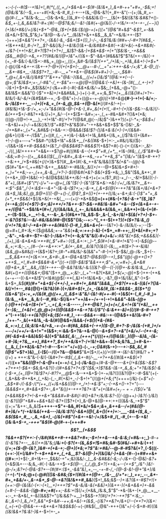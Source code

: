 +:-*(_-(_--#(*_$--+!&)+!_#(*(_((_+_/+$&+&+-$(#-(&!&*_)_&+#-++"+#+_-$&;+!(@&/&"&(_--$_++-+#(+&;-&-#_#_(-+--+(&_-@&-&?(+_#+-&"(--(+;(&_#_+-@(#-/__+"&(&-&;___-()&-&*&;_((&_#+-(-&&&)&:()--__(&(*-$&!_(&?&:&#&?+_()-_&$_+-)_&_&&)&?-#+:(#(--@$?&;&/--&!-(&#(+-@_(&((*-/_-+!&/+-+!+-_+-$_+(--$_)()_(+)&(+#&_(/+(_/&*(*+$+"-@&_($+(+$&:($_/_@-+_(+(((+"(@&"_#+*&*$"-&$?_+-*&&_(&*&/_+$?&_$"&;_)+"&!_@--&_-/+*__(_&(&?+&++&$__&_&"-+&/&:++-($?-)+++)_$+&&"(*+?+_-(&&(-&_-$&+($+(()_)-/-_-&$?&/&:(#_#+*-/-#+?(#&$_-+!&*+*&)_#-/+?__$?-*&&(/&;_)-+&!&*()(&+-&/&#&#+*&#(-+:&!+*&*_(-_+&+#&#(-+/&?-_(++!+*&!_#+?(*$?+(+?+/__&)$?-&&*-)+$&*&$_-+(+"($&!&-_-+&&&($&__#_@()-+&_+$+?$?(#&/&!(@+)&"+/((&*+-$"-&&+(#&&&?$"$?&(++-/&)(-+(+_-#-$&:(-&/($+:-#&_+_(@+;_(((+_&#-$_/(&$?(++"_/+)&;-_+)&_&&+!-)+$+*(_-@(*_/(&+&+-+:(&+-+?-@+)(+_(+$+(-__@+--#-/__+"+:+*+-&&-/+;&"_&-@_((-__&*-#&*__-)&$$?+?__-#--__+"+*&+-@&$(#+#+)-)-__-_$&#-*_@+/_&+/&/(/&#$"$?$"&++*+"_@&:-)(&&__((+_/+*()&/$"(@&:+*(--(-@+;$"&)&$+;+-_/-#&"-/_+-$&"_+_--+_@(@+$($(@_&&:(-+&_)+-(&-(_#(__(_+-)+?-)&*+)+$+#+_&$(&&(+_(-(_&_++_#-)-#(_-&&*&/&/-+_$&;_(+&&_-@+"()-&&!&$+:&&&"()-)$"++&)+/+&&#&&_)-)+(-)-#_++;&_$?+_(+__&((*&*()_#+/+?+-&!&/(-&/_-&/+(&#_$&#--+_-$-@&"+)-/+((@+-+*-@_)_((*+!_#+*&*_@__(#-)-$+!+$(-&/+;-&-/&(_$++-__--)+)(+&_+_(*-&_@_$&-+(_@-&(*__(/(#_+&!-+_(--(#&!&)+!_&-$-/+_+;-/+"&&(#(&-@-(+&-)_#+_&(+(+!(_-#+!-(+)(&-$&:--&/&)(/-&(*++_$+/-#&?+*&:(/+)+_&/--(++$($+-&#+;+-_(_+-#&+&#+?()&*(*&;(((@-/(@+!-*___)_-+!+!&"-#(/+?+?(@&#_@(--/&)$"-)&$+*$?_)(+(/-*+;-$&$_$+/-$&+&)_++)-/-+_&_(&_(/&?_/$"+#$?_+&"&$(#+"-++&&+&$+$$"&-()&!-_&--/+*&#+:_(+*+_&#&$-_(_+&&-+:-@&&_&($&!$?-(_)_)&+&:&(+)-)+/(&_&_#-@_&+)_/(/&-+_-/($&"_(+((#_(_-_++)&-(-&&+!+!&_&#&+(/&_+_(/$?&:($($+(&#_+_-+!-/-@+---+"+$&#-*(/&$+!&"+_&(&+__(+&((#&-_$+)+:-_+#&/(/&)($(--/(&&_+)&++#-$&&&!+(&?_/-@&$&#$?-#&&$?_(+&$?+#(-()-(+:()(&+:-_&!-_-/((_)&!+++++"+&&+-+$?_@+#($($(#&-&--(+*$"+#_(+*__+!&-(#&;_(_/$"&#_+&--_&*&;+#-)--(*(+__&&&(($(__((+&#+_&:&+-*&_-++"++&_$"+"()&/+"(&_$+#-*+?-+&:++_/+$+#&$($+*(/(*+)&+$?(#__&*(#(-&_++&"&/&&(($"&_(+&"--(@(_-&($(#+"&*-(_++#&?-&++__&&&!-*-#&(&;_&((+/+--@+$&)&_+$+#+!-+_)+"+*&;-+-_(++_&-&__/+?-)-$(@&#(*&?-$&(+$_$-*&;_)_$&"($&_&*+:_#(++&+_(@+)&&(-+)-&(@&$&)_)&*+/&(-+&+_)+(+:+/$?_#((-+_/--_-&!+$&(((-/-*&"+)_(&#+*(*$"(*(-(/+"-+-@+(_(&"($_(-)-(&"_($"&*&:-*&(-/+/_/&/&?+__&+-+:$"-$&"_/-)+:&$+--&+"_-(&-&-_(_$?+;+;-&-*_(_&+$(@(+-++?&"&_(&+/&(+&+?(&+$_)&;&)_@_$_@+_((((-@-*+*()-/_@$?_$+(()+(+-++(*(/&;+_-&+;&:(-()$"+"+_&(+*_++$&&(_+$(/&+&(+-+&(__---(+(/-*&*&$__()+(++(#&-(*+?&(-&-_+"($_)&?(+-+&;()(+(+$?_)-$+;&)+*+/+?&++-$?-$&-+#&!&-&#+"+&--($+(&+&+-+-++/(@&"-*+$&!&*(#+/_/(/(&&/&&_(_+-_&/&&&&+&(&&_+:_&&*+)+(&-(+(#-_+-($-$(&_+__+!-&_+--&-_&-)(#&*+?&_&$_-_$-_&-(_-&+/&!+$(_&(+?+)-$+-+:&?()$?&:--&/-#&/&&(#_#-@($$"()&;--+:-*(_++-$($+$+?_)(+($+?&:&_()(/+!+?&;&!-/-*&+(#-++&(#&!(-()-#_)_$_&+_&+(+___--(&?+)-&-/&(&/(-+;--($-@+#+(_#+:&;+:($_@_&&_&;+-+"&&_(__+*&;+:++-)-*&)-(+$+_+#-++;_((*&(+#+;+?_-&"-_+&-#+-$?+-&!-)-/&&+?+(+-&;&"&"&((*-#+)+*&__/+:_#&"&(+$&;+&&&&)(-_(+)_)&-&*&*&:+*+#(_$"+#+:-)_(_$_&+:+:_)-*_$(#+(+&-#+!_+&"(-+)-&_$(@--&_+;+:&;-_-_(#--(*-+&++:+"_&(*-_&#__&(&?()(&((-(&;__+#($+?-*-_&)&!(*&&_@+*&#&*((-*+(&$+)&?+;(#-*+#&/&/-&(&&"+"-#-)+)+$-$&/_@-/&-_$+(-*-__$_&&*++(+(&+:+*_&+#-_&+-@&+&!$?-@&$(@--+)_$&"(@(_-@++()+?+++$__+!_#+#+$&&_#-&+"()(-+((@-$&!$"_&&++_+;$"+_+;+#+)-_&*&#(@+&+_&"__&&_/($(+-++--@-&&?&!&/-*&:(*((&?-@--((-)(@+-&:&!&:&__/++-*&#(+()_++((@&&+;_@&"($++_@__+;&!-_(_+"-+&?(*&#_)+$_(+;-@_)+$-)+*-(+*&(+-+---((-&+*&!$"(_+!&#(@_$(-+*(_&)+!+!&)&*&-_-&?_@+!&/(&(_&"-)+$-&+$+_&$__(#_)(#+"+&+$(-(*+/-)_++#+!+_&#&"(&&&__(*$?(*_++_&-(_(_&(+?()&-_&(/+!+--*_#&*(@()+(&?&)(#-)(+_/&#+$(+_(+_-(&&(#_(&:+$&$&-_$($+*()((&+&"((+:+_+/(&(#_@((++_/(_&$+:&"&/-(&!-#(++_-#(-+)&$(*-(_#_/-#_)+(&:&__+&*__&_&:(--#_#&:-$(/&$+$+"++_)&_+$-/+$-+(-+!+&_&&"-_&(&*-(_@+(-)_@++(+&+(*_$+(+"_-_+(_&;+:&-----_(+*-@&?_)+)+(+/_&+!+(&"(*&)__++(+-)&;__(+&(+!_@_@+)+((@(&&$++&-+?&:(/$"(-&:&*+-&)+((/(#-$-#-++?+"_(-++!&(-*++_(&?_@(+&;($(++#_)_-+--$&&+--#&:-*+-(@&$++&!(&-#+?_/++-*-_&(+*&!&_-&-&(#(@&$+/&&&*-(+$()(*&-(#&-&_+:+)_(_(&;&!&+&/+&_-+-(+-#(#&_&$&+_(-++)($-@_#+?-$-/_&(&-(+#_)+/+$-$-*-/+/_++/+_-&+!+"+(&$+;+:&&-$+?&-+&-@(--*&+_$+?-+&"(+&/+/--(*+-&;(#(-&$+_&*+&&)&$(-&)(*$"&_&$(_&:__(+++(*(/(((++/(@&(&:_)(@--&)&_-(&-+#-)&;+?&__++)_#&*+?_$+/++&/&_+?-/+!&!+&&_+-_$(*&;&?&__)+#-&+-(__&_(_(+*&)&-&?+!-#---$+:+"+/+(()-(-*_-+;()&#(*&-+)--_-+:-$&_&(_#(@$"+_$?+)&)__(-($(--/((+?&--@&#__$"&*($+/(_+)(/+!(#-*-(&!-_&?_(_#&/$?+*(/+)+*+$+:&"&-(-&!(-(&_#+?+-_#_$(_(_&+-#(/-__-+?++&((#(&+*&$_(+?+/((__(++"&&_((@+!-&-@_++(+-+/-(_)-(-/&-&__@+/_#-&-@+*-*--&+(/+&($&:-&$?+?+*+!-$&+-$&;_&_+&?((-/(#+&&?+?+/$"($&;+)$?&&-(&-+_&_&;+"+?&/&$(-&(-$-*_(+_(@+?&!$?+/-#$?$?+__@_$+:&--*+&+$-)+_-_+/&?((((&?(@+:-#-$&"(+(-(_&+&&-#+*&*_(_+&)-(_-_#(+&)+_-/-$+!+"(/(@_+(+&;(*(_++++(/&)-(+_$"+(-_&$+#-/(-&$-/(*(++_((+/&+&&(((@-+_/+!-*&:$"+;-(-*&+()_-+?+"(--*-(&&&$++_#+&&+$?+-_&+"&*()_)+-+++?&?+:&"+_(*+(&#+$(+_/-+-/($_$(/+"&(+&&#&$+?+!_-&++_&_+"&&&#+#_-&#(/-#()_+&?+/&/&:&?-((/-*(@++_)_-_)&?(_-)_/&)_)((_-&?($(@$"_+&#++_&&_+&_((-&?_+(($?+(+)_&-@+&(@-*+:++(((&&-&_-*$"$"((+;+"&++:_&_&($__++++-+$"+-&&_#(*&/+$_&+;&_+*_&++&--/+*(#_&(@-#+)&/+*(_-+&!&_&(++&*---)&/&:$?(/-&&*(@(_&+()(*+)+:-___-$&+($_&_-&$($&+_#__-_&_+&+)_-(/&(+#$"(*+&+_-+&!-/+/&$+#_/(_-#_(+--$-+&!()&:&+_$-+_-+++"&$(#-@(#-_+-(+++_#+$$?__(+&$$?&&+*+*$?(*+:-(-/&#(#&*+#-++&&?+#+;-$+!++&--+&-&:&;_/+#&_-_+;_)__-#_-+((-&?&?+--__&((+*(_&"&;(__/&:+(-_$?(+-(&_&$+!_$+#&;&#-$(#&/_-+#_+&:(++!(/+;+_($-@-(&?_)&#-+(+&-+;-@+)(*&;+?$"&:+#&/_--@-#-#$?&(+?_(-$(((-(++:-)(+(/&#+?-+_$+*&*+_(_+&__$?-&(@-)+)_(&(_)&/-)+&&-(#-_-)+#_#++_&+((#+:__+)+$(-_#+!&+--_$&&(-+"+;&)(&&/-*_)__&-&#&&(-&;-/-/&+-*()-@&)-_&?_+(+&$(&+---&;&_-#(-(-&&-++$-*+$(@--_(_/_@_$+?_(++&;+--(++$"_/&"-)&!-@-/+;&?+(-@&-$?+--_(#(#+:($+_-&&"&)_+_--_-+-#-/_-(@-$___-&!-@+"&_+)_/&(_++*__(_-*_(_+&;_@+(-@_#((()&-&#&;($+!(#(&++(@+-_/&-__(/+*+:_)_++;_--_&*-#+_+&&/+-_&-+&*_$-@-+&?(_&!&*+#_&&__)($+!_&&;&$-*-)+:&?(&_+-#$?+!(+(++:-@-(&(&(-(+:-(+)__+)+++?$"+&-_&/&-&(+&&)+)(&++-)(+&+&&+)+*-*&_&(+#-(-_-&&&_-_((__@-#+;+#(__++;-&&:+*($(/+;(*&&_/&:&_$"$"-*&-(&+-(*_@__+__-+:-_+-&*&(_+-&((&&$?+"(/&:&_&?-_+__)+$&$-_+?(#(/+?+:-$+*$?$"+:&;_-&:_&+!-)_&_/+?_&&"+$_+&#-*-++;_&+_&(-_+(&$_-(/&?+*&?+/&+(/--(*+?+)(&+:(_+(-*()-@&&-+-+&*+&+?&$_$&$(*-+(-(#&$(__@&"-*++()&"+/-(-$+#-#_)(*(&($($&!&&+?&:&!-)&*+_-$+!+-_+
